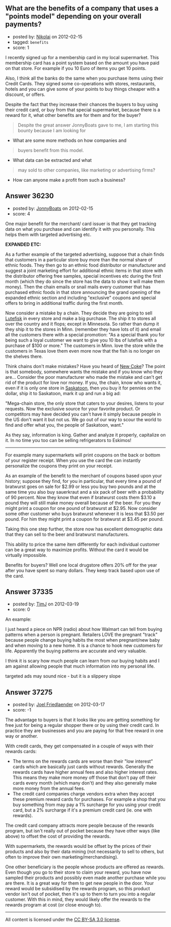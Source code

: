## What are the benefits of a company that uses a "points model" depending on your overall payments?

- posted by: [Nikolai](https://stackexchange.com/users/-1/13205-nikolai) on 2012-02-15
- tagged: `benefits`
- score: 1

I recently signed up for a membership card in my local supermarket. This membership card has a point system based on the amount you have paid on that store. For example if you 10 Euro of items you get 10 points.

Also, I think all the banks do the same when you purchase items using their Credit Cards. They signed some co-operations with stores, restaurants, hotels and you can give some of your points to buy things cheaper with a discount, or offers.

Despite the fact that they increase their chances the buyers to buy using their credit card, or buy from that special supermarket, because there is a reward for it, what other benefits are for them and for the buyer?

> Despite the great answer JonnyBoats gave to me, I am starting this
> bounty because I am looking for 
> 
- What are some more methods on how companies and
> buyers benefit from this model. 
>
- What data can be extracted and what
> may sold to other companies, like marketing or advertising firms?
> 
- How can anyone make a profit from such a business?


## Answer 36230

- posted by: [JonnyBoats](https://stackexchange.com/users/-1/3100-jonnyboats) on 2012-02-15
- score: 4

<p>One major benefit for the merchant/ card issuer is that they get tracking data on what you purchase and can identify it with you personally. This helps them with targeted advertising etc.</p>

<p><strong>EXPANDED ETC:</strong> </p>

<p>As a further example of the targeted advertising, suppose that a chain finds that customers in a particular store buy more than the normal share of ethnic foods. They then go to an ethnic food distributor or manufacturer and suggest a joint marketing effort for additional ethnic items in that store with the distributor offering free samples, special incentives etc during the first month (which they do since the store has the data to show it will make them money). Then the chain emails or snail mails every customer that has purchased ethnic foods in that store announcing the grand opening of the expanded ethnic section and including "exclusive" coupons and special offers to bring in additional traffic during the first month.</p>

<p>Now consider a mistake by a chain. They decide they are going to sell <a href="http://en.wikipedia.org/wiki/Lutefisk" rel="nofollow">Lutefisk</a> in every store and make a big purchase. The ship it to stores all over the country and it flops; except in Minnesota. So rather than dump it they ship it to the stores in Minn. (remember they have lots of it) and email all the customers there with a special promotion: "As a special thank you for being such a loyal customer we want to give you 10 lbs of lutefisk with a purchase of $100 or more." The customers in Minn. love the store while the customers in Texas love them even more now that the fish is no longer on the shelves there.</p>

<p>Think chains don't make mistakes? Have you heard of <a href="http://en.wikipedia.org/wiki/New_Coke" rel="nofollow">New Coke</a>? The point is that somebody, somewhere wants the mistake and if you know who they are... Consider the poor manufacturer who made the mistake and can't get rid of the product for love nor money. If you, the chain, know who wants it, even if it is only one store in <a href="http://www.tourismsaskatoon.com/" rel="nofollow">Saskatoon</a>, then you buy it for pennies on the dollar, ship it to Saskatoon, mark it up and run a big ad: </p>

<p>"Mega-chain store, the only store that caters to your desires, listens to your requests. Now the exclusive source for your favorite product. Or competitors may have decided you can't have it simply because people in the US don't want it but not us. We go out of our way to scour the world to find and offer what you, the people of Saskatoon, want."</p>

<p>As they say, information is king. Gather and analyze it properly, capitalize on it. In no time you too can be selling refrigerators to Eskimos! </p>

<hr>

<p>For example many supermarkets will print coupons on the back or bottom of your register receipt. When you use the card the can instantly personalize the coupons they print on your receipt.</p>

<p>As an example of the benefit to the merchant of coupons based upon your history; suppose they find, for you in particular, that every time a pound of bratwurst goes on sale for $2.99 or less you buy two pounds and at the same time you also buy sauerkraut and a six pack of beer with a probability of 90 percent.  Now they know that even if bratwurst costs them $3.10 a pound they will still make money overall because of the beer. For you they might print a coupon for one pound of bratwurst at $2.95. Now consider some other customer who buys bratwurst whenever it is less that $3.50 per pound. For him they might print a coupon for bratwurst at $3.45 per pound.</p>

<p>Taking this one step further, the store now has excellent demographic data that they can sell to the beer and bratwurst manufacturers. </p>

<p>This ability to price the same item differently for each individual customer can be a great way to maximize profits. Without the card it would be virtually impossible.</p>

<p>Benefits for buyers? Well one local drugstore offers 20% off for the year after you have spent so many dollars. They keep track based upon use of the card.</p>



## Answer 37335

- posted by: [TimJ](https://stackexchange.com/users/-1/1172-timj) on 2012-03-19
- score: 0

An example:

I just heard a piece on NPR (radio) about how Walmart can tell from buying patterns when a person is pregnant.  Retailers LOVE the pregnant "track" because people change buying habits the most when pregnant/new baby and when moving to a new home.  It is a chance to hook new customers for life.  Apparently the buying patterns are accurate and very valuable. 

I think it is scary how much people can learn from our buying habits and I am against allowing people that much information into my personal life.  

targeted ads may sound nice - but it is a slippery slope




## Answer 37275

- posted by: [Joel Friedlaender](https://stackexchange.com/users/-1/5543-joel-friedlaender) on 2012-03-17
- score: -1

The advantage to buyers is that it looks like you are getting something for free just for being a regular shopper there or by using their credit card.  In practice they are businesses and you are paying for that free reward in one way or another.

With credit cards, they get compensated in a couple of ways with their rewards cards:

 - The terms on the rewards cards are worse than their "low interest"
   cards which are basically just cards without rewards.  Generally the
   rewards cards have higher annual fees and also higher interest rates.
   This means they make more money off those that don't pay off their
   cards every month (which many don't) and they also generally make
   more money from the annual fees. 
 - The credit card companies charge
   vendors extra when they accept these premium reward cards for
   purchases.  For example a shop that you buy something from may pay a
   1% surcharge for you using your credit card, but a 2% surcharge if
   it's a premium credit card (ie. one with rewards).

The credit card company attracts more people because of the rewards program, but isn't really out of pocket because they have other ways (like above) to offset the cost of providing the rewards.

With supermarkets, the rewards would be offset by the prices of their products and also by their data mining (not necessarily to sell to others, but often to improve their own marketing/merchandising).

One other beneficiary is the people whose products are offered as rewards.  Even though you go to their store to claim your reward, you have now sampled their products and possibly even made another purchase while you are there.  It is a great way for them to get new people in the door.  Your reward would be subsidised by the rewards program, so this product vendor isn't out of pocket, then it's up to them to turn you into a regular customer.  With this in mind, they would likely offer the rewards to the rewards program at cost (or close enough to).



---

All content is licensed under the [CC BY-SA 3.0 license](https://creativecommons.org/licenses/by-sa/3.0/).
